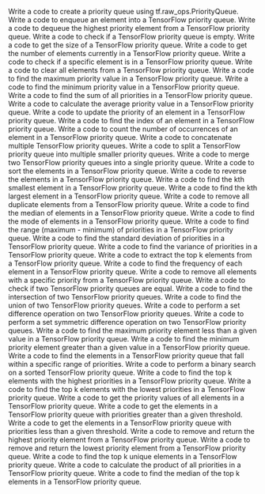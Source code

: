 Write a code to create a priority queue using tf.raw_ops.PriorityQueue.
Write a code to enqueue an element into a TensorFlow priority queue.
Write a code to dequeue the highest priority element from a TensorFlow priority queue.
Write a code to check if a TensorFlow priority queue is empty.
Write a code to get the size of a TensorFlow priority queue.
Write a code to get the number of elements currently in a TensorFlow priority queue.
Write a code to check if a specific element is in a TensorFlow priority queue.
Write a code to clear all elements from a TensorFlow priority queue.
Write a code to find the maximum priority value in a TensorFlow priority queue.
Write a code to find the minimum priority value in a TensorFlow priority queue.
Write a code to find the sum of all priorities in a TensorFlow priority queue.
Write a code to calculate the average priority value in a TensorFlow priority queue.
Write a code to update the priority of an element in a TensorFlow priority queue.
Write a code to find the index of an element in a TensorFlow priority queue.
Write a code to count the number of occurrences of an element in a TensorFlow priority queue.
Write a code to concatenate multiple TensorFlow priority queues.
Write a code to split a TensorFlow priority queue into multiple smaller priority queues.
Write a code to merge two TensorFlow priority queues into a single priority queue.
Write a code to sort the elements in a TensorFlow priority queue.
Write a code to reverse the elements in a TensorFlow priority queue.
Write a code to find the kth smallest element in a TensorFlow priority queue.
Write a code to find the kth largest element in a TensorFlow priority queue.
Write a code to remove all duplicate elements from a TensorFlow priority queue.
Write a code to find the median of elements in a TensorFlow priority queue.
Write a code to find the mode of elements in a TensorFlow priority queue.
Write a code to find the range (maximum - minimum) of priorities in a TensorFlow priority queue.
Write a code to find the standard deviation of priorities in a TensorFlow priority queue.
Write a code to find the variance of priorities in a TensorFlow priority queue.
Write a code to extract the top k elements from a TensorFlow priority queue.
Write a code to find the frequency of each element in a TensorFlow priority queue.
Write a code to remove all elements with a specific priority from a TensorFlow priority queue.
Write a code to check if two TensorFlow priority queues are equal.
Write a code to find the intersection of two TensorFlow priority queues.
Write a code to find the union of two TensorFlow priority queues.
Write a code to perform a set difference operation on two TensorFlow priority queues.
Write a code to perform a set symmetric difference operation on two TensorFlow priority queues.
Write a code to find the maximum priority element less than a given value in a TensorFlow priority queue.
Write a code to find the minimum priority element greater than a given value in a TensorFlow priority queue.
Write a code to find the elements in a TensorFlow priority queue that fall within a specific range of priorities.
Write a code to perform a binary search on a sorted TensorFlow priority queue.
Write a code to find the top k elements with the highest priorities in a TensorFlow priority queue.
Write a code to find the top k elements with the lowest priorities in a TensorFlow priority queue.
Write a code to get the priority values of all elements in a TensorFlow priority queue.
Write a code to get the elements in a TensorFlow priority queue with priorities greater than a given threshold.
Write a code to get the elements in a TensorFlow priority queue with priorities less than a given threshold.
Write a code to remove and return the highest priority element from a TensorFlow priority queue.
Write a code to remove and return the lowest priority element from a TensorFlow priority queue.
Write a code to find the top k unique elements in a TensorFlow priority queue.
Write a code to calculate the product of all priorities in a TensorFlow priority queue.
Write a code to find the median of the top k elements in a TensorFlow priority queue.
